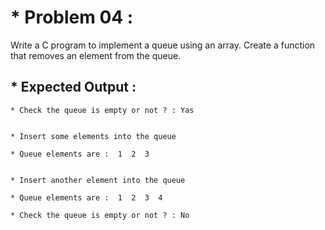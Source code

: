 # * Problem 04 :

Write a C program to implement a queue using an array. Create a function that removes an element from the queue.

## * Expected Output :

    * Check the queue is empty or not ? : Yas 
    
    
    * Insert some elements into the queue 
    
    * Queue elements are :  1  2  3 
    
    
    * Insert another element into the queue 
    
    * Queue elements are :  1  2  3  4 
    
    * Check the queue is empty or not ? : No